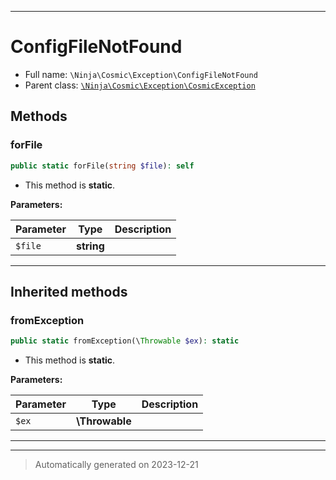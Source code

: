 ***

# ConfigFileNotFound





* Full name: `\Ninja\Cosmic\Exception\ConfigFileNotFound`
* Parent class: [`\Ninja\Cosmic\Exception\CosmicException`](./CosmicException.md)




## Methods


### forFile



```php
public static forFile(string $file): self
```



* This method is **static**.




**Parameters:**

| Parameter | Type | Description |
|-----------|------|-------------|
| `$file` | **string** |  |





***


## Inherited methods


### fromException



```php
public static fromException(\Throwable $ex): static
```



* This method is **static**.




**Parameters:**

| Parameter | Type | Description |
|-----------|------|-------------|
| `$ex` | **\Throwable** |  |





***


***
> Automatically generated on 2023-12-21
